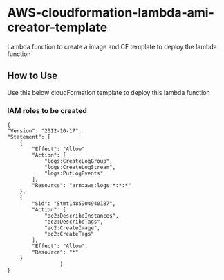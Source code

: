 # AWS-cloudformation-lambda-ami-creator-template
Lambda function to create a image and CF template to deploy the lambda function

## How to Use

Use this below cloudFormation template to deploy this lambda function



### IAM roles to be created
    {
    "Version": "2012-10-17",
    "Statement": [
        {
            "Effect": "Allow",
            "Action": [
                "logs:CreateLogGroup",
                "logs:CreateLogStream",
                "logs:PutLogEvents"
            ],
            "Resource": "arn:aws:logs:*:*:*"
        },
        {
            "Sid": "Stmt1485904940187",
            "Action": [
                "ec2:DescribeInstances",
                "ec2:DescribeTags",
                "ec2:CreateImage",
                "ec2:CreateTags"
            ],
            "Effect": "Allow",
            "Resource": "*"
        }
                     ] 
    }
